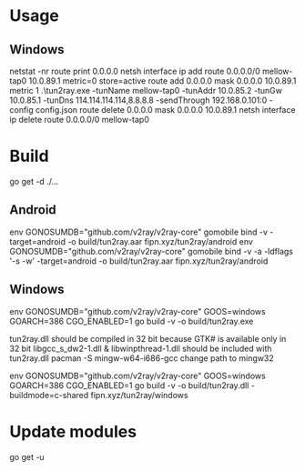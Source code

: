 # Usage
## Windows
netstat -nr
route print 0.0.0.0
netsh interface ip add route 0.0.0.0/0 mellow-tap0 10.0.89.1 metric=0 store=active
route add 0.0.0.0 mask 0.0.0.0 10.0.89.1 metric 1
.\tun2ray.exe -tunName mellow-tap0 -tunAddr 10.0.85.2 -tunGw 10.0.85.1 -tunDns 114.114.114.114,8.8.8.8 -sendThrough 192.168.0.101:0 -config config.json
route delete 0.0.0.0 mask 0.0.0.0 10.0.89.1 
netsh interface ip delete route 0.0.0.0/0 mellow-tap0

# Build
go get -d ./...

## Android
env GONOSUMDB="github.com/v2ray/v2ray-core" gomobile bind -v -target=android -o build/tun2ray.aar fipn.xyz/tun2ray/android
env GONOSUMDB="github.com/v2ray/v2ray-core" gomobile bind -v -a -ldflags '-s -w' -target=android -o build/tun2ray.aar fipn.xyz/tun2ray/android

## Windows
env GONOSUMDB="github.com/v2ray/v2ray-core" GOOS=windows GOARCH=386 CGO_ENABLED=1 go build -v -o build/tun2ray.exe

tun2ray.dll should be compiled in 32 bit because GTK# is available  only in 32 bit
libgcc_s_dw2-1.dll & libwinpthread-1.dll should be included with tun2ray.dll
pacman -S mingw-w64-i686-gcc
change path to mingw32

env GONOSUMDB="github.com/v2ray/v2ray-core" GOOS=windows GOARCH=386 CGO_ENABLED=1 go build -v -o build/tun2ray.dll -buildmode=c-shared fipn.xyz/tun2ray/windows

# Update modules
go get -u